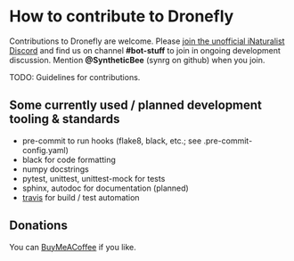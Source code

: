 # How to contribute to Dronefly

Contributions to Dronefly are welcome. Please [join the unofficial iNaturalist Discord](https://discord.gg/kHAUzVR)
and find us on channel **#bot-stuff** to join in ongoing development discussion. Mention **\@SyntheticBee** (synrg on github) when
you join.

TODO: Guidelines for contributions.

## Some currently used / planned development tooling & standards

- pre-commit to run hooks (flake8, black, etc.; see .pre-commit-config.yaml)
- black for code formatting
- numpy docstrings
- pytest, unittest, unittest-mock for tests
- sphinx, autodoc for documentation (planned)
- [travis](https://travis-ci.com/synrg/dronefly) for build / test automation

## Donations

You can [BuyMeACoffee](https://www.buymeacoffee.com/SyntheticBee) if you like.

